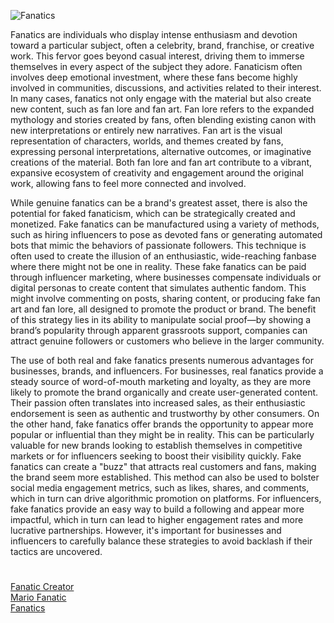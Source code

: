 ![Fanatics](https://github.com/user-attachments/assets/494a59f6-85db-4b6e-9821-103113d4d385)

Fanatics are individuals who display intense enthusiasm and devotion toward a particular subject, often a celebrity, brand, franchise, or creative work. This fervor goes beyond casual interest, driving them to immerse themselves in every aspect of the subject they adore. Fanaticism often involves deep emotional investment, where these fans become highly involved in communities, discussions, and activities related to their interest. In many cases, fanatics not only engage with the material but also create new content, such as fan lore and fan art. Fan lore refers to the expanded mythology and stories created by fans, often blending existing canon with new interpretations or entirely new narratives. Fan art is the visual representation of characters, worlds, and themes created by fans, expressing personal interpretations, alternative outcomes, or imaginative creations of the material. Both fan lore and fan art contribute to a vibrant, expansive ecosystem of creativity and engagement around the original work, allowing fans to feel more connected and involved.

While genuine fanatics can be a brand's greatest asset, there is also the potential for faked fanaticism, which can be strategically created and monetized. Fake fanatics can be manufactured using a variety of methods, such as hiring influencers to pose as devoted fans or generating automated bots that mimic the behaviors of passionate followers. This technique is often used to create the illusion of an enthusiastic, wide-reaching fanbase where there might not be one in reality. These fake fanatics can be paid through influencer marketing, where businesses compensate individuals or digital personas to create content that simulates authentic fandom. This might involve commenting on posts, sharing content, or producing fake fan art and fan lore, all designed to promote the product or brand. The benefit of this strategy lies in its ability to manipulate social proof—by showing a brand’s popularity through apparent grassroots support, companies can attract genuine followers or customers who believe in the larger community.

The use of both real and fake fanatics presents numerous advantages for businesses, brands, and influencers. For businesses, real fanatics provide a steady source of word-of-mouth marketing and loyalty, as they are more likely to promote the brand organically and create user-generated content. Their passion often translates into increased sales, as their enthusiastic endorsement is seen as authentic and trustworthy by other consumers. On the other hand, fake fanatics offer brands the opportunity to appear more popular or influential than they might be in reality. This can be particularly valuable for new brands looking to establish themselves in competitive markets or for influencers seeking to boost their visibility quickly. Fake fanatics can create a "buzz" that attracts real customers and fans, making the brand seem more established. This method can also be used to bolster social media engagement metrics, such as likes, shares, and comments, which in turn can drive algorithmic promotion on platforms. For influencers, fake fanatics provide an easy way to build a following and appear more impactful, which in turn can lead to higher engagement rates and more lucrative partnerships. However, it's important for businesses and influencers to carefully balance these strategies to avoid backlash if their tactics are uncovered.

#

[Fanatic Creator](https://chatgpt.com/g/g-4jZ8rABSo-fanatic-creator)
<br>
[Mario Fanatic](https://chatgpt.com/g/g-680864f561b48191a068b54ef8aa81cf-mario-fanatic)
<br>
[Fanatics](https://chatgpt.com/g/g-hUOHbbUoj-fanatics)
